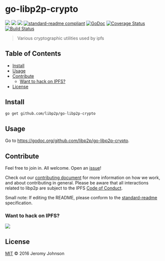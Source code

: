 # go-libp2p-crypto

[![](https://img.shields.io/badge/made%20by-Protocol%20Labs-blue.svg?style=flat-square)](http://ipn.io)
[![](https://img.shields.io/badge/project-libp2p-blue.svg?style=flat-square)](http://github.com/libp2p/libp2p)
[![](https://img.shields.io/badge/freenode-%23ipfs-blue.svg?style=flat-square)](http://webchat.freenode.net/?channels=%23ipfs)
[![standard-readme compliant](https://img.shields.io/badge/standard--readme-OK-green.svg?style=flat-square)](https://github.com/RichardLitt/standard-readme)
[![GoDoc](https://godoc.org/github.com/libp2p/go-libp2p-crypto?status.svg)](https://godoc.org/github.com/ipfs/go-libp2p-crypto)
[![Coverage Status](https://coveralls.io/repos/github/ipfs/go-libp2p-crypto/badge.svg?branch=master)](https://coveralls.io/github/ipfs/go-libp2p-crypto?branch=master)
[![Build Status](https://travis-ci.org/libp2p/go-libp2p-crypto.svg?branch=master)](https://travis-ci.org/libp2p/go-libp2p-crypto)

> Various cryptographic utilities used by ipfs

## Table of Contents

- [Install](#install)
- [Usage](#usage)
- [Contribute](#contribute)
  - [Want to hack on IPFS?](#want-to-hack-on-ipfs)
- [License](#license)

## Install

```sh
go get github.com/libp2p/go-libp2p-crypto
```

## Usage

Go to https://godoc.org/github.com/libp2p/go-libp2p-crypto.

## Contribute

Feel free to join in. All welcome. Open an [issue](https://github.com/libp2p/go-libp2p-crypto/issues)!

Check out our [contributing document](https://github.com/libp2p/community/blob/master/CONTRIBUTE.md) for more information on how we work, and about contributing in general. Please be aware that all interactions related to libp2p are subject to the IPFS [Code of Conduct](https://github.com/ipfs/community/blob/master/code-of-conduct.md).

Small note: If editing the README, please conform to the [standard-readme](https://github.com/RichardLitt/standard-readme) specification.

### Want to hack on IPFS?

[![](https://cdn.rawgit.com/jbenet/contribute-ipfs-gif/master/img/contribute.gif)](https://github.com/ipfs/community/blob/master/contributing.md)

## License

[MIT](LICENSE) © 2016 Jeromy Johnson
